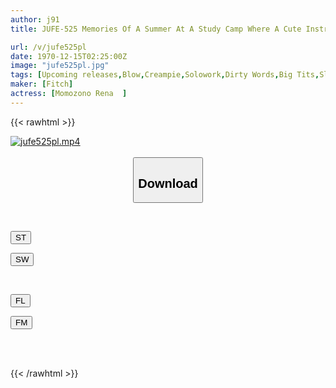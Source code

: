 ```yaml
---
author: j91
title: JUFE-525 Memories Of A Summer At A Study Camp Where A Cute Instructor Who Spoke The Kansai Dialect Secretly Whispered To Me That I Was A Virgin And Had Him Pulled Out Of Me Reina Momozono

url: /v/jufe525pl
date: 1970-12-15T02:25:00Z
image: "jufe525pl.jpg"
tags: [Upcoming releases,Blow,Creampie,Solowork,Dirty Words,Big Tits,Slut	 ]
maker: [Fitch]
actress: [Momozono Rena  ]
---
```



{{< rawhtml >}}

<div class="video" data-videoid="pending_link.html">
    <a href="javascript:;">
        <img src="/v/jufe525pl/jufe525pl.jpg" width="WIDTH" height="HEIGHT" alt="jufe525pl.mp4" loading="lazy">
    </a>
</div>

<script type="text/javascript" src="https://j91.asia/asset/on-demand-pend.js"></script>

<br>
  <link rel="stylesheet" href="https://j91.asia/asset/bs5.css">
  
  <center>
  <button class="btn btn-primary" type="button" data-bs-toggle="collapse" data-bs-target=".multi-collapse" aria-expanded="false" aria-controls="multiCollapseExample1 multiCollapseExample2"><h2>Download</h2></button></center>
</p>
<div class="row">
  <div class="col">
    <div class="collapse multi-collapse" id="multiCollapseExample1">
      <div class="card card-body">
	      	      <br>
<div class="buttons">  
<p><a href="https://j91.asia/pending_link.html" target="_blank"><button class="btn-hover color-3"><i class="fa fa-download"></i> ST</button></a></p>
<p><a href="https://j91.asia/pending_link.html" target="_blank"><button class="btn-hover color-2"><i class="fa fa-download"></i> SW</button></a></p></div>
    </div>
  </div>
</div>
  <div class="col">
    <div class="collapse multi-collapse" id="multiCollapseExample2">
      <div class="card card-body">
	      <br>
<div class="buttons">
<p><a href="https://j91.asia/pending_link.html" target="_blank"><button class="btn-hover color-9"><i class="fa fa-download"></i> FL</button></a></p>
<p><a href="https://j91.asia/pending_link.html" target="_blank"><button class="btn-hover color-8"><i class="fa fa-download"></i> FM</button></a></p></div>
<br><br>
      </div>
    </div>
  </div>
</div>

{{< /rawhtml >}}